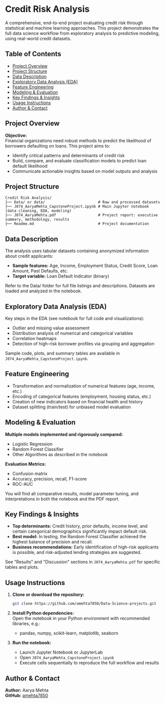 # Credit Risk Analysis
A comprehensive, end-to-end project evaluating credit risk through statistical and machine learning approaches. This project demonstrates the full data science workflow from exploratory analysis to predictive modeling, using real-world credit datasets.

## Table of Contents
- [Project Overview](#project-overview)
- [Project Structure](#project-structure)
- [Data Description](#data-description)
- [Exploratory Data Analysis (EDA)](#exploratory-data-analysis-eda)
- [Feature Engineering](#feature-engineering)
- [Modeling & Evaluation](#modeling--evaluation)
- [Key Findings & Insights](#key-findings--insights)
- [Usage Instructions](#usage-instructions)
- [Author & Contact](#author--contact)

## Project Overview

**Objective:**  
Financial organizations need robust methods to predict the likelihood of borrowers defaulting on loans. This project aims to:

- Identify critical patterns and determinants of credit risk
- Build, compare, and evaluate classification models to predict loan default likelihood
- Communicate actionable insights based on model outputs and analysis

## Project Structure

```text
Credit Risk Analysis/
├── Data/ or data/                        # Raw and processed datasets
├── J074_AaryaMehta_CapstoneProject.ipynb # Main Jupyter notebook (data cleaning, EDA, modeling)
├── J074_AaryaMehta.pdf                   # Project report: executive summary, methodology, results
├── Readme.md                             # Project documentation
```

## Data Description

The analysis uses tabular datasets containing anonymized information about credit applicants:

- **Sample features:** Age, Income, Employment Status, Credit Score, Loan Amount, Past Defaults, etc.
- **Target variable:** Loan Default Indicator (binary)

Refer to the Data/ folder for full file listings and descriptions. Datasets are loaded and analyzed in the notebook.

## Exploratory Data Analysis (EDA)

Key steps in the EDA (see notebook for full code and visualizations):

- Outlier and missing value assessment
- Distribution analysis of numerical and categorical variables
- Correlation heatmaps
- Detection of high-risk borrower profiles via grouping and aggregation

Sample code, plots, and summary tables are available in `J074_AaryaMehta_CapstoneProject.ipynb`.

## Feature Engineering

- Transformation and normalization of numerical features (age, income, etc.)
- Encoding of categorical features (employment, housing status, etc.)
- Creation of new indicators based on financial health and history
- Dataset splitting (train/test) for unbiased model evaluation

## Modeling & Evaluation

**Multiple models implemented and rigorously compared:**
- Logistic Regression
- Random Forest Classifier
- Other Algorithms as described in the notebook

**Evaluation Metrics:**
- Confusion matrix
- Accuracy, precision, recall, F1-score
- ROC-AUC

You will find all comparative results, model parameter tuning, and interpretations in both the notebook and the PDF report.

## Key Findings & Insights

- **Top determinants:** Credit history, prior defaults, income level, and certain categorical demographics significantly impact default risk.
- **Best model:** In testing, the Random Forest Classifier achieved the highest balance of precision and recall.
- **Business recommendations:** Early identification of high-risk applicants is possible, and risk-adjusted lending strategies are suggested.

See "Results" and "Discussion" sections in `J074_AaryaMehta.pdf` for specific tables and plots.

## Usage Instructions

1. **Clone or download the repository:**
   ```bash
   git clone https://github.com/amehta7850/Data-Science-projects.git
   ```

2. **Install Python dependencies:**  
   Open the notebook in your Python environment with recommended libraries, e.g.:
   - pandas, numpy, scikit-learn, matplotlib, seaborn

3. **Run the notebook:**
   - Launch Jupyter Notebook or JupyterLab
   - Open `J074_AaryaMehta_CapstoneProject.ipynb`
   - Execute cells sequentially to reproduce the full workflow and results

## Author & Contact

**Author:** Aarya Mehta  
**GitHub:** [amehta7850](https://github.com/amehta7850)
